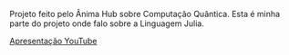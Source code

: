 Projeto feito pelo Ânima Hub sobre Computação Quântica. Esta é minha parte do projeto onde falo sobre a Linguagem Julia.

[Apresentação YouTube](https://youtu.be/Et3M-wPef6k)

